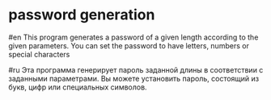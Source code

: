# password generation
#en
This program generates a password of a given length according to the given parameters.
You can set the password to have letters, numbers or special characters

#ru
Эта программа генерирует пароль заданной длины в соответствии с заданными параметрами.
Вы можете установить пароль, состоящий из букв, цифр или специальных символов.
